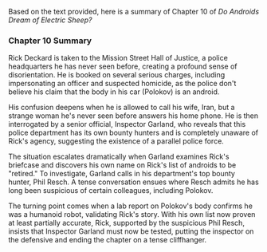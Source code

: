 Based on the text provided, here is a summary of Chapter 10 of *Do Androids Dream of Electric Sheep?*

### **Chapter 10 Summary**

Rick Deckard is taken to the Mission Street Hall of Justice, a police headquarters he has never seen before, creating a profound sense of disorientation. He is booked on several serious charges, including impersonating an officer and suspected homicide, as the police don't believe his claim that the body in his car (Polokov) is an android.

His confusion deepens when he is allowed to call his wife, Iran, but a strange woman he's never seen before answers his home phone. He is then interrogated by a senior official, Inspector Garland, who reveals that this police department has its own bounty hunters and is completely unaware of Rick's agency, suggesting the existence of a parallel police force.

The situation escalates dramatically when Garland examines Rick's briefcase and discovers his own name on Rick's list of androids to be "retired." To investigate, Garland calls in his department's top bounty hunter, Phil Resch. A tense conversation ensues where Resch admits he has long been suspicious of certain colleagues, including Polokov.

The turning point comes when a lab report on Polokov's body confirms he was a humanoid robot, validating Rick's story. With his own list now proven at least partially accurate, Rick, supported by the suspicious Phil Resch, insists that Inspector Garland must now be tested, putting the inspector on the defensive and ending the chapter on a tense cliffhanger.